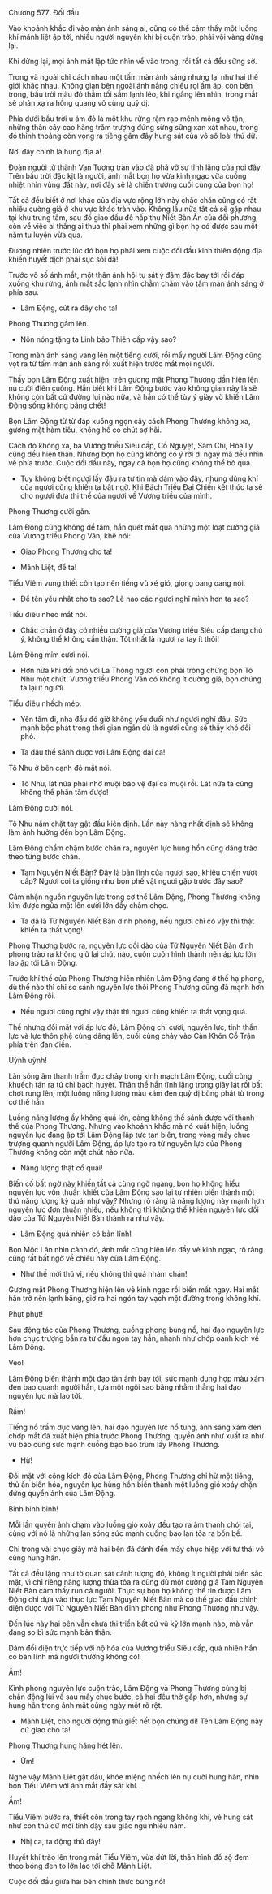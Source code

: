 




Chương 577: Đối đầu


Vào khoảnh khắc đi vào màn ánh sáng ai, cũng có thể cảm thấy một luồng khí mãnh liệt ập tới, nhiều người nguyên khí bị cuộn trào, phải vội vàng dừng lại.

Khi dừng lại, mọi ánh mắt lập tức nhìn về vào trong, rồi tất cả đều sững sờ.

Trong và ngoài chỉ cách nhau một tấm màn ánh sáng nhưng lại như hai thế giới khác nhau. Không gian bên ngoài ánh nắng chiếu rọi ấm áp, còn bên trong, bầu trời màu đỏ thẫm tối sầm lạnh lẽo, khi ngẩng lên nhìn, trong mắt sẽ phản xạ ra hồng quang vô cùng quỷ dị.

Phía dưới bầu trời u ám đỏ là một khu rừng rậm rạp mênh mông vô tận, những thân cây cao hàng trăm trượng đứng sừng sững xan xát nhau, trong đó thỉnh thoảng còn vọng ra tiếng gầm đầy hung sát của vô số loài thú dữ.

Nơi đây chính là hung địa a!

Đoàn người từ thành Vạn Tượng tràn vào đã phá vỡ sự tĩnh lặng của nơi đây. Trên bầu trời đặc kịt là người, ánh mắt bọn họ vừa kinh ngạc vừa cuồng nhiệt nhìn vùng đất này, nơi đây sẽ là chiến trường cuối cùng của bọn họ!

Tất cả đều biết ở nơi khác của địa vực rộng lớn này chắc chắn cũng có rất nhiều cường giả ở khu vực khác tràn vào. Không lâu nữa tất cả sẽ gặp nhau tại khu trung tâm, sau đó giao đấu để hấp thụ Niết Bàn Ấn của đối phương, còn về việc ai thắng ai thua thì phải xem những gì bọn họ có được sau một năm tu luyện vừa qua.

Đương nhiên trước lúc đó bọn họ phải xem cuộc đối đầu kinh thiên động địa khiến huyết dịch phải sục sôi đã!

Trước vô số ánh mắt, một thân ảnh hội tụ sát ý đậm đặc bay tới rồi đáp xuống khu rừng, ánh mắt sắc lạnh nhìn chằm chằm vào tấm màn ánh sáng ở phía sau.

- Lâm Động, cút ra đây cho ta!

Phong Thương gầm lên.

- Nôn nóng tặng ta Linh bảo Thiên cấp vậy sao?

Trong màn ánh sáng vang lên một tiếng cười, rồi mấy người Lâm Động cũng vọt ra từ tấm màn ánh sáng rồi xuất hiện trước mắt mọi người.

Thấy bọn Lâm Động xuất hiện, trên gương mặt Phong Thương dần hiện lên nụ cười điên cuồng. Hắn biết khi Lâm Động bước vào không gian này là sẽ không còn bất cứ đường lui nào nữa, và hắn có thể tùy ý giày vò khiến Lâm Động sống không bằng chết!

Bọn Lâm Động từ từ đáp xuống ngọn cây cách Phong Thương không xa, gương mặt hàm tiếu, không hề có chút sợ hãi.

Cách đó không xa, ba Vương triều Siêu cấp, Cổ Nguyệt, Sâm Chi, Hỏa Ly cũng đều hiện thân. Nhưng bọn họ cũng không có ý rời đi ngay mà đều nhìn về phía trước. Cuộc đối đầu này, ngay cả bọn họ cũng không thể bỏ qua.

- Tuy không biết ngươi lấy đâu ra tự tin mà dám vào đây, nhưng dũng khí của ngươi cũng khiến ta bất ngờ. Khi Bách Triều Đại Chiến kết thúc ta sẽ cho ngươi đưa thi thể của ngươi về Vương triều của mình.

Phong Thương cười gằn.

Lâm Động cũng không để tâm, hắn quét mắt qua những một loạt cường giả của Vương triều Phong Vân, khẽ nói:

- Giao Phong Thương cho ta!

- Mãnh Liệt, để ta!

Tiểu Viêm vung thiết côn tạo nên tiếng vù xé gió, giọng oang oang nói.

- Để tên yếu nhất cho ta sao? Lẽ nào các ngươi nghĩ mình hơn ta sao?

Tiểu điêu nheo mắt nói.

- Chắc chắn ở đây có nhiều cường giả của Vương triều Siêu cấp đang chú ý, không thể không cẩn thận. Tốt nhất là ngươi ra tay ít thôi!

Lâm Động mỉm cười nói.

- Hơn nữa khi đối phó với La Thông ngươi còn phải trông chừng bọn Tô Nhu một chút. Vương triều Phong Vân có không ít cường giả, bọn chúng ta lại ít người.

Tiểu điêu nhếch mép:

- Yên tâm đi, nha đầu đó giờ không yếu đuối như ngươi nghĩ đâu. Sức mạnh bộc phát trong thời gian ngắn dù là ngươi cũng sẽ thấy khó đối phó.

- Ta đâu thể sánh được với Lâm Động đại ca!

Tô Nhu ở bên cạnh đỏ mặt nói.

- Tô Nhu, lát nữa phải nhờ muội bảo vệ đại ca muội rồi. Lát nữa ta cũng không thể phân tâm được!

Lâm Động cười nói.

Tô Nhu nắm chặt tay gật đầu kiên định. Lần này nàng nhất định sẽ không làm ảnh hưởng đến bọn Lâm Động.

Lâm Động chầm chậm bước chân ra, nguyên lực hùng hồn cũng dâng trào theo từng bước chân.

- Tam Nguyên Niết Bàn? Đây là bản lĩnh của ngươi sao, khiêu chiến vượt cấp? Ngươi coi ta giống như bọn phế vật ngươi gặp trước đây sao?

Cảm nhận nguồn nguyên lực trong cơ thể Lâm Động, Phong Thương không kìm được ngửa mặt lên cười lớn đầy châm chọc.

- Ta đã là Tứ Nguyên Niết Bàn đỉnh phong, nếu ngươi chỉ có vậy thì thật khiến ta thất vọng!

Phong Thương bước ra, nguyên lực dồi dào của Tứ Nguyên Niết Bàn đỉnh phong trào ra không giữ lại chút nào, cuồn cuộn hình thành nên áp lực lớn lao ập tới Lâm Động.

Trước khí thế của Phong Thương hiển nhiên Lâm Động đang ở thế hạ phong, dù thế nào thì chỉ so sánh nguyên lực thôi Phong Thương cũng đã mạnh hơn Lâm Động rồi.

- Nếu ngươi cũng nghĩ vậy thật thì ngươi cũng khiến ta thất vọng quá.

Thế nhưng đối mặt với áp lực đó, Lâm Động chỉ cười, nguyên lực, tinh thần lực và lực thôn phệ cùng dâng lên, cuối cùng chảy vào Càn Khôn Cổ Trận phía trên đan điền.

Uỳnh uỳnh!

Làn sóng âm thanh trầm đục chảy trong kinh mạch Lâm Động, cuối cùng khuếch tán ra tứ chi bách huyệt. Thân thể hắn tĩnh lặng trong giây lát rồi bất chợt rung lên, một luồng năng lượng màu xám đen quỷ dị bùng phát từ trong cơ thể hắn.

Luồng năng lượng ấy không quá lớn, càng không thể sánh được với thanh thế của Phong Thương. Nhưng vào khoảnh khắc mà nó xuất hiện, luồng nguyên lực đang ập tới Lâm Động lập tức tan biến, trong vòng mấy chục trượng quanh người Lâm Động, áp lực tạo ra từ nguyên lực của Phong Thương không còn một chút nào nữa.

- Năng lượng thật cổ quái!

Biến cố bất ngờ này khiến tất cả cùng ngỡ ngàng, bọn họ không hiểu nguyên lực vốn thuần khiết của Lâm Động sao lại tự nhiên biến thành một thứ năng lượng kỳ quái như vậy? Nhưng rõ ràng là năng lượng này mạnh hơn nguyên lực đơn thuần nhiều, nếu không thì không thể khiến nguyên lực dồi dào của Tứ Nguyên Niết Bàn thành ra như vậy.

- Lâm Động quả nhiên có bản lĩnh!

Bọn Mộc Lân nhìn cảnh đó, ánh mắt cũng hiện lên đầy vẻ kinh ngạc, rõ ràng cũng rất bất ngờ về chiêu này của Lâm Động.

- Như thế mới thú vị, nếu không thì quá nhàm chán!

Gương mặt Phong Thương hiện lên vẻ kinh ngạc rồi biến mất ngay. Hai mắt hắn trở nên lạnh băng, giơ ra hai ngón tay vạch một đường trong không khí.

Phụt phụt!

Sau động tác của Phong Thương, cuồng phong bùng nổ, hai đạo nguyên lực hơn chục trượng bắn ra từ đầu ngón tay hắn, nhanh như chớp oanh kích về Lâm Động.

Vèo!

Lâm Động biến thành một đạo tàn ảnh bay tới, sức mạnh dung hợp màu xám đen bao quanh người hắn, tựa một ngôi sao băng nhằm thẳng hai đạo nguyên lực mà lao tới.

Rầm!

Tiếng nổ trầm đục vang lên, hai đạo nguyên lực nổ tung, ánh sáng xám đen chớp mắt đã xuất hiện phía trước Phong Thương, quyền ảnh như xuất ra như vũ bão cùng sức mạnh cuồng bạo bao trùm lấy Phong Thương.

- Hừ!

Đối mặt với công kích đó của Lâm Động, Phong Thương chỉ hừ một tiếng, thủ ấn biến hóa, nguyên lực hùng hồn biến thành một luồng gió xoáy chặn đứng quyền ảnh của Lâm Động.

Binh binh binh!

Mỗi lần quyền ảnh chạm vào luồng gió xoáy đều tạo ra âm thanh chói tai, cùng với nó là những làn sóng sức mạnh cuồng bạo lan tỏa ra bốn bề.

Chỉ trong vài chục giây mà hai bên đã đánh đến mấy chục hiệp với tư thái vô cùng hung hãn.

Tất cả đều lặng như tờ quan sát cảnh tượng đó, không ít người phải biến sắc mặt, vì chỉ riêng năng lượng thừa tỏa ra cũng đủ một cường giả Tam Nguyên Niết Bàn cảm thấy run cả người. Thực sự bọn họ không thể tin được Lâm Động chỉ dựa vào thực lực Tam Nguyên Niết Bàn mà có thể giao đấu chính diện được với Tứ Nguyên Niết Bàn đỉnh phong như Phong Thương như vậy.

Đến lúc này hai bên vẫn chưa thi triển bất cứ vũ kỹ lớn mạnh nào, mà vẫn đang so bì sức mạnh bản thân.

Dám đối diện trực tiếp với nộ hỏa của Vương triều Siêu cấp, quả nhiên hắn có bản lĩnh mà người thường không có!

Ầm!

Kình phong nguyên lực cuộn trào, Lâm Động và Phong Thương cùng bị chấn động lùi về sau mấy chục bước, cả hai đều thở gấp hơn, nhưng sự hung hãn trong ánh mắt cũng ngày một rõ rệt.

- Mãnh Liệt, cho người động thủ giết hết bọn chúng đi! Tên Lâm Động này cứ giao cho ta!

Phong Thương hung hăng hét lên.

- Ừm!

Nghe vậy Mãnh Liệt gật đầu, khóe miệng nhếch lên nụ cười hung hãn, nhìn bọn Tiểu Viêm với ánh mắt đầy sát khí.

Ầm!

Tiểu Viêm bước ra, thiết côn trong tay rạch ngang không khí, vẻ hung sát như con thú dữ mới tỉnh dậy sau giấc ngủ nhiều năm.

- Nhị ca, ta động thủ đây!

Huyết khí trào lên trong mắt Tiểu Viêm, vừa dứt lời, thân hình đồ sộ đem theo bóng đen to lớn lao tới chỗ Mãnh Liệt.

Cuộc đối đầu giữa hai bên chính thức bùng nổ!




